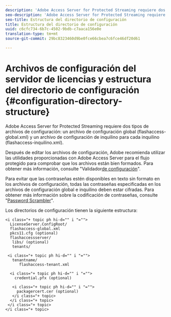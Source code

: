 ```yaml
---
description: 'Adobe Access Server for Protected Streaming requiere dos tipos de archivos de configuración: un archivo de configuración global (flashaccess-global.xml) y un archivo de configuración de inquilino para cada inquilino (flashaccess-inquilino.xml).'
seo-description: 'Adobe Access Server for Protected Streaming requiere dos tipos de archivos de configuración: un archivo de configuración global (flashaccess-global.xml) y un archivo de configuración de inquilino para cada inquilino (flashaccess-inquilino.xml).'
seo-title: Estructura del directorio de configuración
title: Estructura del directorio de configuración
uuid: c6cfc734-6b7c-4502-9bdb-c7aaca156e0e
translation-type: tm+mt
source-git-commit: 29bc8323460d9be0fce66cbea7c6fce46df20d61

---
```



# Archivos de configuración del servidor de licencias y estructura del directorio de configuración {#configuration-directory-structure}

Adobe Access Server for Protected Streaming requiere dos tipos de archivos de configuración: un archivo de configuración global (flashaccess-global.xml) y un archivo de configuración de inquilino para cada inquilino (flashaccess-inquilino.xml).

Después de editar los archivos de configuración, Adobe recomienda utilizar las utilidades proporcionadas con Adobe Access Server para el flujo protegido para comprobar que los archivos están bien formados. Para obtener más información, consulte &quot;Validador[de configuración](../../aaxs-protected-streaming/aaxs-protected-streaming-utilities/configuration-validator.md)&quot;.

Para evitar que las contraseñas estén disponibles en texto sin formato en los archivos de configuración, todas las contraseñas especificadas en los archivos de configuración global e inquilino deben estar cifradas. Para obtener más información sobre la codificación de contraseñas, consulte &quot;[Password Scrambler](../../aaxs-protected-streaming/aaxs-protected-streaming-utilities/password-scrambler.md)&quot;.

Los directorios de configuración tienen la siguiente estructura:

```
<i class="+ topic ph hi-d="" i "="">
  LicenseServer.ConfigRoot/  
  flashaccess-global.xml  
  pkcs11.cfg (optional)  
  flashaccessserver/  
   libs/ (optional)  
   tenants/  
     
 <i class="+ topic ph hi-d="" i "="">
   tenantname/  
      flashaccess-tenant.xml  
       
  <i class="+ topic ph hi-d="" i "="">
    credential.pfx (optional)  
        
   <i class="+ topic ph hi-d="" i "="">
     packagercert.cer (optional) 
   </i class="+ topic> 
  </i class="+ topic> 
 </i class="+ topic> 
</i class="+ topic>
```

